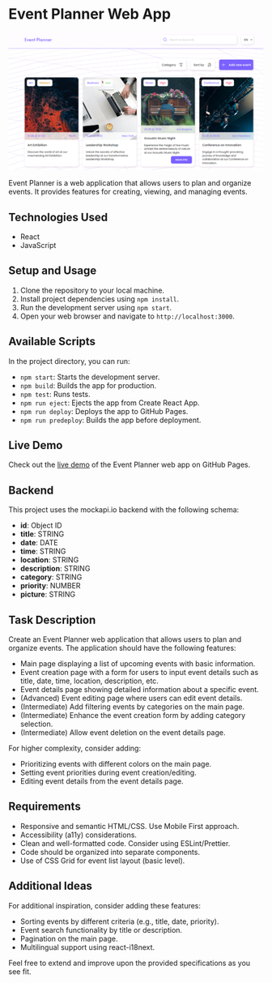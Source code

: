 # Event Planner Web App

![Event Planner](./src/assets/images/screenshot.png)

Event Planner is a web application that allows users to plan and organize events. It provides features for creating, viewing, and managing events.

## Technologies Used

- React
- JavaScript

## Setup and Usage

1. Clone the repository to your local machine.
2. Install project dependencies using `npm install`.
3. Run the development server using `npm start`.
4. Open your web browser and navigate to `http://localhost:3000`.

## Available Scripts

In the project directory, you can run:

- `npm start`: Starts the development server.
- `npm build`: Builds the app for production.
- `npm test`: Runs tests.
- `npm run eject`: Ejects the app from Create React App.
- `npm run deploy`: Deploys the app to GitHub Pages.
- `npm run predeploy`: Builds the app before deployment.

## Live Demo

Check out the [live demo](link_to_your_live_demo) of the Event Planner web app on GitHub Pages.

## Backend

This project uses the mockapi.io backend with the following schema:

- **id**: Object ID
- **title**: STRING
- **date**: DATE
- **time**: STRING
- **location**: STRING
- **description**: STRING
- **category**: STRING
- **priority**: NUMBER
- **picture**: STRING

## Task Description

Create an Event Planner web application that allows users to plan and organize events. The application should have the following features:

- Main page displaying a list of upcoming events with basic information.
- Event creation page with a form for users to input event details such as title, date, time, location, description, etc.
- Event details page showing detailed information about a specific event.
- (Advanced) Event editing page where users can edit event details.
- (Intermediate) Add filtering events by categories on the main page.
- (Intermediate) Enhance the event creation form by adding category selection.
- (Intermediate) Allow event deletion on the event details page.

For higher complexity, consider adding:

- Prioritizing events with different colors on the main page.
- Setting event priorities during event creation/editing.
- Editing event details from the event details page.

## Requirements

- Responsive and semantic HTML/CSS. Use Mobile First approach.
- Accessibility (a11y) considerations.
- Clean and well-formatted code. Consider using ESLint/Prettier.
- Code should be organized into separate components.
- Use of CSS Grid for event list layout (basic level).

## Additional Ideas

For additional inspiration, consider adding these features:

- Sorting events by different criteria (e.g., title, date, priority).
- Event search functionality by title or description.
- Pagination on the main page.
- Multilingual support using react-i18next.

Feel free to extend and improve upon the provided specifications as you see fit.
